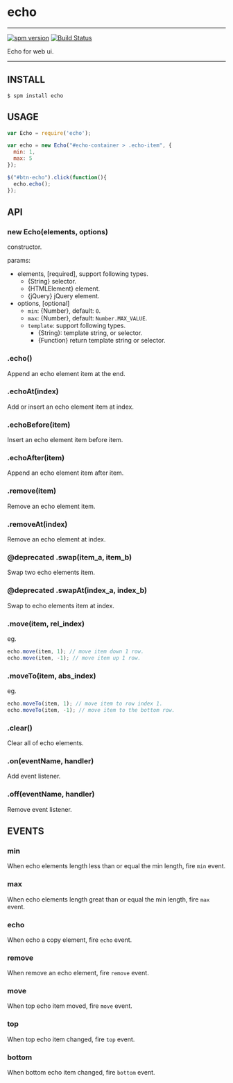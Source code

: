 # echo

---

[![spm version](http://spmjs.io/badge/echo)](http://spmjs.io/package/echo)
[![Build Status](https://travis-ci.org/hotoo/echo.svg?branch=master)](https://travis-ci.org/hotoo/echo)

Echo for web ui.

---

## INSTALL

```
$ spm install echo
```

## USAGE

```js
var Echo = require('echo');

var echo = new Echo("#echo-container > .echo-item", {
  min: 1,
  max: 5
});

$("#btn-echo").click(function(){
  echo.echo();
});
```

## API

### new Echo(elements, options)

constructor.

params:

* elements, [required], support following types.
  * {String} selector.
  * {HTMLElement} element.
  * {jQuery} jQuery element.
* options, [optional]
  * `min`: {Number}, default: `0`.
  * `max`: {Number}, default: `Number.MAX_VALUE`.
  * `template`: support following types.
    * {String}: template string, or selector.
    * {Function} return template string or selector.

### .echo()

Append an echo element item at the end.

### .echoAt(index)

Add or insert an echo element item at index.

### .echoBefore(item)

Insert an echo element item before item.

### .echoAfter(item)

Append an echo element item after item.

### .remove(item)

Remove an echo element item.

### .removeAt(index)

Remove an echo element at index.

### @deprecated .swap(item_a, item_b)

Swap two echo elements item.

### @deprecated .swapAt(index_a, index_b)

Swap to echo elements item at index.

### .move(item, rel_index)

eg.

```js
echo.move(item, 1); // move item down 1 row.
echo.move(item, -1); // move item up 1 row.
```

### .moveTo(item, abs_index)

eg.

```js
echo.moveTo(item, 1); // move item to row index 1.
echo.moveTo(item, -1); // move item to the bottom row.
```

### .clear()

Clear all of echo elements.

### .on(eventName, handler)

Add event listener.

### .off(eventName, handler)

Remove event listener.


## EVENTS

### min

When echo elements length less than or equal the min length, fire `min` event.

### max

When echo elements length great than or equal the min length, fire `max` event.

### echo

When echo a copy element, fire `echo` event.

### remove

When remove an echo element, fire `remove` event.

### move

When top echo item moved, fire `move` event.

### top

When top echo item changed, fire `top` event.

### bottom

When bottom echo item changed, fire `bottom` event.
